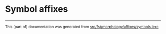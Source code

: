 
# Symbol affixes

* * *

<small>This (part of) documentation was generated from [src/fst/morphology/affixes/symbols.lexc](https://github.com/giellalt/lang-vot-x-ext-kkankain/blob/main/src/fst/morphology/affixes/symbols.lexc)</small>
